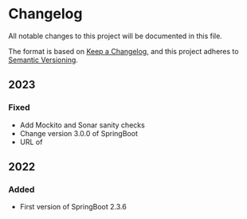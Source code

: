 # Changelog

All notable changes to this project will be documented in this file.

The format is based on [Keep a Changelog](https://keepachangelog.com/en/1.0.0/),
and this project adheres to [Semantic Versioning](https://semver.org/spec/v2.0.0.html).

## 2023

### Fixed
- Add Mockito and Sonar sanity checks
- Change version 3.0.0 of SpringBoot
- URL of 

## 2022

### Added
- First version of SpringBoot 2.3.6 
